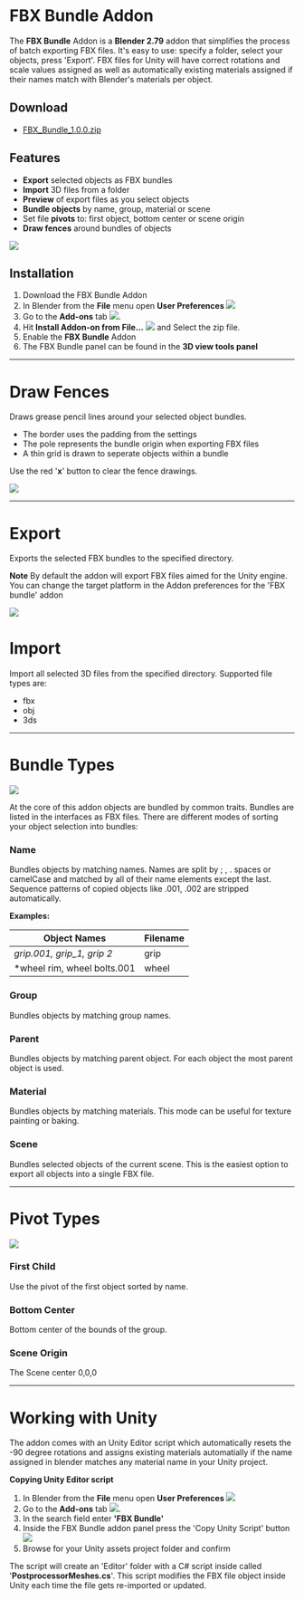 # FBX Bundle Addon #

The **FBX Bundle** Addon is a **Blender 2.79** addon that simplifies the process of batch exporting FBX files. It's easy to use: specify a folder, select your objects, press 'Export'. FBX files for Unity will have correct rotations and scale values assigned as well as automatically existing materials assigned if their names match with Blender's materials per object.

## Download ##

* [FBX_Bundle_1.0.0.zip](http://renderhjs.net/textools/blender/Blender_TexTools_0.9.0.zip)


## Features ##

* **Export** selected objects as FBX bundles
* **Import** 3D files from a folder
* **Preview** of export files as you select objects
* **Bundle objects** by name, group, material or scene
* Set file **pivots** to: first object, bottom center or scene origin
* **Draw fences** around bundles of objects


![](http://renderhjs.net/blender/fbx_bundle/overview.gif)


## Installation ##

1. Download the FBX Bundle Addon
2. In Blender from the **File** menu open **User Preferences** ![](http://renderhjs.net/textools/blender/img/installation_open_preferences.png) 
3. Go to the **Add-ons** tab ![](http://renderhjs.net/textools/blender/img/installation_addons.png).
4. Hit **Install Addon-on from File...** ![](http://renderhjs.net/textools/blender/img/installation_install_addon_from_file.png) and Select the zip file.
5. Enable the **FBX Bundle** Addon
6. The FBX Bundle panel can be found in the **3D view tools panel**


---

# Draw Fences #
Draws grease pencil lines around your selected object bundles.

* The border uses the padding from the settings
* The pole represents the bundle origin when exporting FBX files
* A thin grid is drawn to seperate objects within a bundle

Use the red '**x**' button to clear the fence drawings.

![](https://farm1.staticflickr.com/866/40806993094_dc2d16dbac_o.png)


---

# Export #
Exports the selected FBX bundles to the specified directory.

**Note** By default the addon will export FBX files aimed for the Unity engine. You can change the target platform in the Addon preferences for the 'FBX bundle' addon

![](https://farm1.staticflickr.com/904/41479052362_55f7c14f90_o.gif)


# Import #
Import all selected 3D files from the specified directory. Supported file types are:

* fbx
* obj
* 3ds



---

# Bundle Types #

![](https://farm1.staticflickr.com/807/40626971555_77035ddd60_o.png)

At the core of this addon objects are bundled by common traits. Bundles are listed in the interfaces as FBX files. There are different modes of sorting your object selection into bundles:

### Name ###
Bundles objects by matching names. Names are split by ; , . spaces or camelCase and matched by all of their name elements except the last. Sequence patterns of copied objects like .001, .002 are stripped automatically.

**Examples:**

**Object Names** | **Filename**
--- | ---
*grip.001, grip_1, grip 2* | grip
*wheel rim, wheel bolts.001 | wheel

### Group ###
Bundles objects by matching group names.

### Parent ###
Bundles objects by matching parent object. For each object the most parent object is used.

### Material ###
Bundles objects by matching materials. This mode can be useful for texture painting or baking.

### Scene ###
Bundles selected objects of the current scene. This is the easiest option to export all objects into a single FBX file.


---

# Pivot Types #

![](https://farm1.staticflickr.com/826/39711247600_eed039c5d7_o.png)

### First Child ###
Use the pivot of the first object sorted by name.
### Bottom Center ###
Bottom center of the bounds of the group.
### Scene Origin ###
The Scene center 0,0,0


---

# Working with Unity #

The addon comes with an Unity Editor script which automatically resets the -90 degree rotations and assigns existing materials automatially if the name assigned in blender matches any material name in your Unity project.

**Copying Unity Editor script**

1. In Blender from the **File** menu open **User Preferences** ![](http://renderhjs.net/textools/blender/img/installation_open_preferences.png) 
2. Go to the **Add-ons** tab ![](http://renderhjs.net/textools/blender/img/installation_addons.png).
3. In the search field enter **'FBX Bundle'**
4. Inside the FBX Bundle addon panel press the 'Copy Unity Script' button 
![](https://farm1.staticflickr.com/826/39710256050_2c1a6b407c_o.png)
5. Browse for your Unity assets project folder and confirm

The script will create an 'Editor' folder with a C# script inside called '**PostprocessorMeshes.cs**'. This script modifies the FBX file object inside Unity each time the file gets re-imported or updated.

